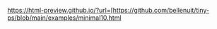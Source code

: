 https://html-preview.github.io/?url=[https://github.com/bellenuit/tiny-ps/blob/main/examples/minimal10.html
